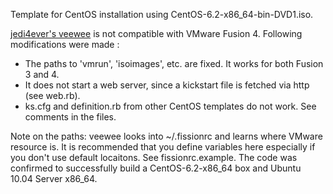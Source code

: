 Template for CentOS installation using CentOS-6.2-x86_64-bin-DVD1.iso.

[jedi4ever's veewee](https://github.com/jedi4ever/veewee) is not compatible with VMware Fusion 4. Following modifications were made :

- The paths to 'vmrun', 'isoimages', etc. are fixed. It works for both Fusion 3 and 4.
- It does not start a web server, since a kickstart file is fetched via http (see web.rb).
- ks.cfg and definition.rb from other CentOS templates do not work. See comments in the files.

Note on the paths: veewee looks into ~/.fissionrc and learns where VMware resource is. It is recommended that you define variables here especially if you don't use default locaitons. See fissionrc.example.
The code was confirmed to successfully build a CentOS-6.2-x86_64 box and Ubuntu 10.04 Server x86_64.

